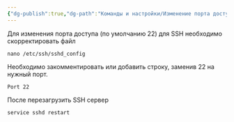 ```yaml
---
{"dg-publish":true,"dg-path":"Команды и настройки/Изменение порта доступа по SSH.md","permalink":"/komandy-i-nastrojki/izmenenie-porta-dostupa-po-ssh/","updated":"2024-10-06T02:51:25+03:00"}
---
```


Для изменения порта доступа (по умолчанию 22) для SSH необходимо скорректировать файл
```shell
nano /etc/ssh/sshd_config
```

Необходимо закомментировать или добавить строку, заменив 22 на нужный порт.
```shell
Port 22
```

После перезагрузить SSH сервер
```shell
service sshd restart
```